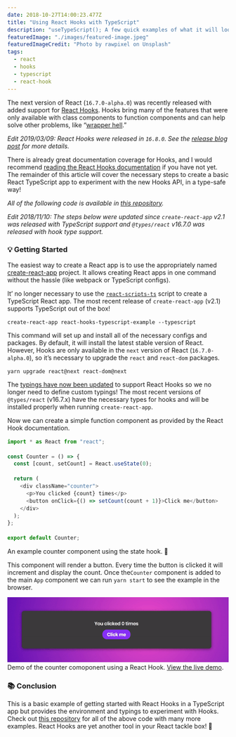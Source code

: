 ```yaml
---
date: 2018-10-27T14:00:23.477Z
title: "Using React Hooks with TypeScript"
description: "useTypeScript(); A few quick examples of what it will look like to use Hooks with TypeScript."
featuredImage: "./images/featured-image.jpeg"
featuredImageCredit: "Photo by rawpixel on Unsplash"
tags:
  - react
  - hooks
  - typescript
  - react-hook
---
```


The next version of React (`16.7.0-alpha.0`) was recently released with added support for [React Hooks](https://reactjs.org/docs/hooks-intro.html). Hooks bring many of the features that were only available with class components to function components and can help solve other problems, like “[wrapper hell](https://reactjs.org/docs/hooks-intro.html#its-hard-to-reuse-stateful-logic-between-components).”

*Edit 2019/03/09: React Hooks were released in `16.8.0`. See the [release blog post](https://reactjs.org/blog/2019/02/06/react-v16.8.0.html) for more details.*

There is already great documentation coverage for Hooks, and I would recommend [reading the React Hooks documentation](https://reactjs.org/docs/hooks-intro.html) if you have not yet. The remainder of this article will cover the necessary steps to create a basic React TypeScript app to experiment with the new Hooks API, in a type-safe way!

*All of the following code is available in [this repository](https://github.com/skovy/react-hooks-typescript-example).*

*Edit 2018/11/10: The steps below were updated since `create-react-app` v2.1 was released with TypeScript support and `@types/react` v16.7.0 was released with hook type support.*

### 💡 Getting Started

The easiest way to create a React app is to use the appropriately named [create-react-app](https://facebook.github.io/create-react-app/) project. It allows creating React apps in one command without the hassle (like webpack or TypeScript configs).

It’ no longer necessary to use the [`react-scripts-ts`](https://github.com/wmonk/create-react-app) script to create a TypeScript React app. The most recent release of `create-react-app` (v2.1) supports TypeScript out of the box!

```
create-react-app react-hooks-typescript-example --typescript
```

This command will set up and install all of the necessary configs and packages. By default, it will install the latest stable version of React. However, Hooks are only available in the `next` version of React (`16.7.0-alpha.0`), so it’s necessary to upgrade the `react` and `react-dom` packages.

```
yarn upgrade react@next react-dom@next
```

The [typings have now been updated](https://github.com/DefinitelyTyped/DefinitelyTyped/pull/30057) to support React Hooks so we no longer need to define custom typings! The most recent versions of `@types/react` (v16.7.x) have the necessary types for hooks and will be installed properly when running `create-react-app`.

Now we can create a simple function component as provided by the React Hook documentation.

```typescript
import * as React from "react";

const Counter = () => {
  const [count, setCount] = React.useState(0);

  return (
    <div className="counter">
      <p>You clicked {count} times</p>
      <button onClick={() => setCount(count + 1)}>Click me</button>
    </div>
  );
};

export default Counter;
```
<span class="image-caption">
An example counter component using the state hook. 🎣
</span>

This component will render a button. Every time the button is clicked it will increment and display the count. Once the`Counter` component is added to the main `App` component we can run `yarn start` to see the example in the browser.

![Demo of the counter component](./images/counter-component-demo.gif)
<span class="image-caption">
Demo of the counter comoponent using a React Hook. [View the live demo](http://react-hooks-typescript.now.sh).
</span>

### 📚 Conclusion

This is a basic example of getting started with React Hooks in a TypeScript app but provides the environment and typings to experiment with Hooks. Check out [this repository](https://github.com/skovy/react-hooks-typescript-example) for all of the above code with many more examples. React Hooks are yet another tool in your React tackle box! 🎣